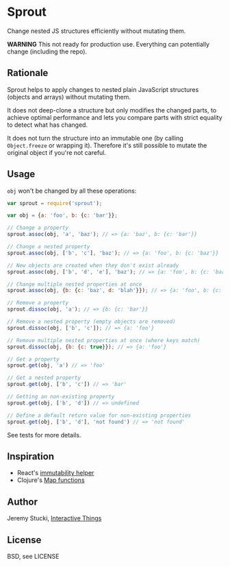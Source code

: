 # Sprout

Change nested JS structures efficiently without mutating them.

**WARNING** This not ready for production use. Everything can potentially change (including the repo).

## Rationale

Sprout helps to apply changes to nested plain JavaScript structures (objects and arrays) without mutating them.

It does not deep-clone a structure but only modifies the changed parts, to achieve optimal performance and lets you compare parts with strict equality to detect what has changed.

It does not turn the structure into an immutable one (by calling `Object.freeze` or wrapping it). Therefore it's still possible to mutate the original object if you're not careful.

## Usage

`obj` won't be changed by all these operations:

```js
var sprout = require('sprout');

var obj = {a: 'foo', b: {c: 'bar'}};

// Change a property
sprout.assoc(obj, 'a', 'baz'); // => {a: 'baz', b: {c: 'bar'}}

// Change a nested property
sprout.assoc(obj, ['b', 'c'], 'baz'); // => {a: 'foo', b: {c: 'baz'}}

// New objects are created when they don't exist already
sprout.assoc(obj, ['b', 'd', 'e'], 'baz'); // => {a: 'foo', b: {c: 'bar', d: {e: 'baz'}}}

// Change multiple nested properties at once
sprout.assoc(obj, {b: {c: 'baz', d: 'blah'}}); // => {a: 'foo', b: {c: 'baz', d: 'blah'}}

// Remove a property
sprout.dissoc(obj, 'a'); // => {b: {c: 'bar'}}

// Remove a nested property (empty objects are removed)
sprout.dissoc(obj, ['b', 'c']); // => {a: 'foo'}

// Remove multiple nested properties at once (where keys match)
sprout.dissoc(obj, {b: {c: true}}); // => {a: 'foo'}

// Get a property
sprout.get(obj, 'a') // => 'foo'

// Get a nested property
sprout.get(obj, ['b', 'c']) // => 'bar'

// Getting an non-existing property
sprout.get(obj, ['b', 'd']) // => undefined

// Define a default return value for non-existing properties
sprout.get(obj, ['b', 'd'], 'not found') // => 'not found'
```

See tests for more details.

## Inspiration

* React's [immutability helper](http://facebook.github.io/react/docs/update.html)
* Clojure's [Map functions](http://clojuredocs.org/quickref/Clojure%20Core#Collections+-+SequencesMaps)

## Author

Jeremy Stucki, [Interactive Things](http://interactivethings.com)

## License

BSD, see LICENSE
